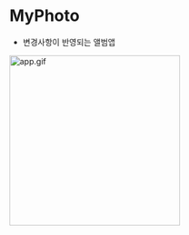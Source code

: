 # MyPhoto
- 변경사항이 반영되는 앨범앱

<img src="/loinsir/MyPhoto/blob/main/Simulator%20Screen%20Recording%20-%20iPhone%2012.gif?raw=true" alt="app.gif" width=300/>
